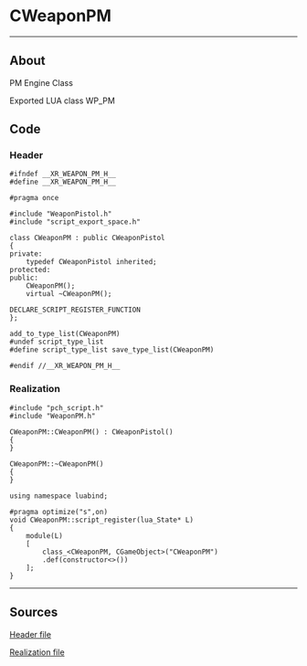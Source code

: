 # CWeaponPM

___

## About

PM Engine Class

Exported LUA class WP_PM

## Code

### Header

```C++,icon=.devicon-cplusplus-plain,filepath="src/xrGame/WeaponPM.h"
#ifndef __XR_WEAPON_PM_H__
#define __XR_WEAPON_PM_H__

#pragma once

#include "WeaponPistol.h"
#include "script_export_space.h"

class CWeaponPM : public CWeaponPistol
{
private:
    typedef CWeaponPistol inherited;
protected:
public:
    CWeaponPM();
    virtual ~CWeaponPM();

DECLARE_SCRIPT_REGISTER_FUNCTION
};

add_to_type_list(CWeaponPM)
#undef script_type_list
#define script_type_list save_type_list(CWeaponPM)

#endif //__XR_WEAPON_PM_H__
```

### Realization

```C++,icon=.devicon-cplusplus-plain,filepath="src/xrGame/WeaponPM.cpp"
#include "pch_script.h"
#include "WeaponPM.h"

CWeaponPM::CWeaponPM() : CWeaponPistol()
{
}

CWeaponPM::~CWeaponPM()
{
}

using namespace luabind;

#pragma optimize("s",on)
void CWeaponPM::script_register(lua_State* L)
{
    module(L)
    [
        class_<CWeaponPM, CGameObject>("CWeaponPM")
        .def(constructor<>())
    ];
}
```

___

## Sources

[Header file](https://bitbucket.org/anomalymod/xray-monolith/src/master/src/xrGame/WeaponPM.h)

[Realization file](https://bitbucket.org/anomalymod/xray-monolith/src/master/src/xrGame/WeaponPM.cpp)
